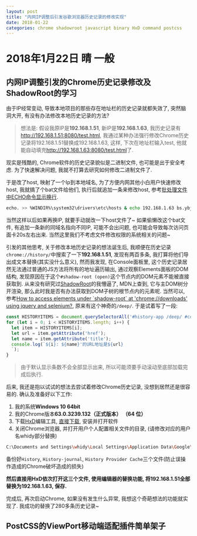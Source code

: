 ```yaml
---
layout: post
title: "内网IP调整后引发谷歌浏览器历史记录的修改实现"
date: 2018-01-22
categories: chrome shadowroot javascript binary HxD command postcss
---
```

# 2018年1月22日 晴 一般

## 内网IP调整引发的Chrome历史记录修改及ShadowRoot的学习

由于IP经常变动, 导致本地项目的那些存在地址栏的历史记录就都失效了, 突然脑洞大开, 有没有办法修改本地历史记录的方法?
> 想法是: 假设我原IP是**192.168.1.51**, 新IP是**192.168.1.63**, 我历史记录有<http://192.168.1.51:8080/test.html>, 我通过某种办法强行修改Chrome历史记录将192.168.1.51替换成192.168.1.63, 这样, 下次在地址栏输入test, 他就能自动填充<http://192.168.1.63:8080/test.html>了.

现实是残酷的, Chrome软件的历史记录貌似是二进制文件, 也可能是出于安全考虑. 为了快速解决问题, 我就不打算去研究如何修改二进制文件了.

于是改了host, 映射了一个Ip到本地域名, 为了方便内网其他小白用户快速修改host, 我就搞了个bat文件给他们, 执行后就追加一条来修改host, 参考[批处理文件中ECHO命令显示换行](http://www.edbiji.com/doccenter/showdoc/31/nav/1049.html).

```bash
echo. >> %WINDIR%\system32\drivers\etc\hosts & echo 192.168.1.63 bs.ybj.com >> %WINDIR%\system32\drivers\etc\hosts
```

当然这样以后如果再换IP, 就要手动就改一下host文件了~ 如果偷懒改这个bat文件, 有追加一条新的同域名指向不同IP, 可能不会出问题, 也可能会导致每次访问页面卡20s左右出来. 当然这里我们不考虑文件修改权限的系统相关的问题~

引发的其他思考, 关于修改本地历史记录的想法诞生后, 我顺便在历史记录`chrome://history/`中搜索了一下**192.168.1.51**, 发现有两百多条, 我打算将他们导出成文本替换(其实没什么意义), 然而我发现, 在Console面板里, 这个历史记录居然无法通过普通的JS方法将所有的地址遍历输出, 通过观察Elements面板的DOM结构, 发现原因在于这个`#shadow-root (open)`这个节点内的DOM元素不能被直接获取到. 从来没有研究过[ShadowRoot](https://developer.mozilla.org/zh-CN/docs/Web/API/ShadowRoot)的我懵逼了, MDN上查到, 它与主DOM树分开渲染, 那么此时我是否有办法获取到DOM子树的根节点内的元素呢. 当然可以, 参考[How to access elements under \`shadow-root\` at 'chrome://downloads' using jquery and selenium?](https://stackoverflow.com/questions/44400482/how-to-access-elements-under-shadow-root-at-chrome-downloads-using-jquery), 原来有这个神奇的`/deep/`. 于是试着写了一段:

```javascript
const HISTORYITEMS = document.querySelectorAll('#history-app /deep/ #content /deep/ #history /deep/ #infinite-list /deep/ history-item /deep/ #title');
for (let i = 0; i < HISTORYITEMS.length; i++) {
  let item = HISTORYITEMS[i];
  let url = item.getAttribute('href');
  let name = item.getAttribute('title');
  console.log(`${i}: ${name}'的URL地址是${url}
  `);
}
```

> 由于默认显示条数不会全部显示出来, 所以可能须要手动滚动至底部加载完成后执行.

后来, 我还是抱以试试的想法去尝试着修改Chrome历史记录, 没想到居然还是很容易的. 确认及准备好以下工作:

1. 我的系统**Windows 10 64bit**
1. 我的Chrome版本**63.0.3239.132（正式版本） （64 位）**
1. 下载[HxD](https://mh-nexus.de/en/hxd/)编辑工具, [直接下载](https://mh-nexus.de/downloads/HxDSetupCHS.zip), 安装并打开软件
1. 关闭Chrome浏览器, 并打开用户个人配置相关文件的目录, (请修改对应的用户名whidy部分替换)
  ```bash
  C:\Documents and Settings\whidy\Local Settings\Application Data\Google\Chrome\User Data\Default
  ```
  备份好`History`, `History-journal`, `History Provider Cache`三个文件(防止误操作造成的Chrome破坏造成的损失)

**然后直接用HxD依次打开这三个文件, 使用编辑器的替换功能, 将192.168.1.51全部替换为192.168.1.63, 保存.**

完成后, 再次启动Chrome, 如果没有发生什么异常, 我想这个奇葩想法的功能就实现了. 我成功的替换了280多条历史记录~

## PostCSS的ViewPort移动端适配插件简单架子